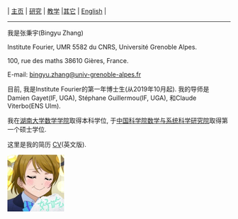 | [主页](index-ch.md)  | [研究](research-ch.md)    | [教学](teaching-ch.md)     |[其它](others-ch.md)    | [English](index.md) |

* * *

我是张秉宇(Bingyu Zhang)

Institute Fourier, UMR 5582 du CNRS, Université Grenoble Alpes. 

100, rue des maths 38610 Gières, France.  

E-mail: bingyu.zhang@univ-grenoble-alpes.fr

目前, 我是Institute Fourier的第一年博士生(从2019年10月起). 我的导师是Damien Gayet(IF, UGA), Stéphane Guillermou(IF, UGA), 和Claude Viterbo(ENS Ulm).

我在[湖南大学数学学院](http://math.hnu.edu.cn/)取得本科学位, 于[中国科学院数学与系统科学研究院](http://www.math.ac.cn/)取得第一个硕士学位.

这里是我的简历 [CV](CV.pdf)(英文版).

![title](title.jpg)





